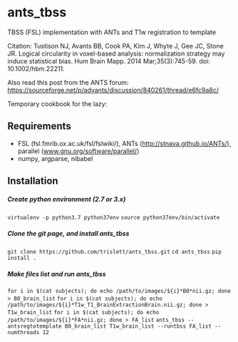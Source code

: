 # ants_tbss
TBSS (FSL) implementation with ANTs and T1w registration to template

Citation:
Tustison NJ, Avants BB, Cook PA, Kim J, Whyte J, Gee JC, Stone JR. Logical circularity in voxel-based analysis: normalization strategy may induce statistical bias. Hum Brain Mapp. 2014 Mar;35(3):745-59. doi: 10.1002/hbm.22211.

Also read this post from the ANTS forum: https://sourceforge.net/p/advants/discussion/840261/thread/e6fc9a8c/

Temporary cookbook for the lazy:

## Requirements
* FSL (fsl.fmrib.ox.ac.uk/fsl/fslwiki/), ANTs (http://stnava.github.io/ANTs/), parallel (www.gnu.org/software/parallel/)
* numpy, argparse, nibabel


## Installation

##### Create python environment (2.7 or 3.x)
```virtualenv -p python3.7 python37env```
```source python37env/bin/activate```

##### Clone the git page, and install ants_tbss

```git clone https://github.com/trislett/ants_tbss.git```
```cd ants_tbss```
```pip install .```

##### Make files list and run ants_tbss
```for i in $(cat subjects); do echo /path/to/images/${i}*B0*nii.gz; done > B0_brain_list```
```for i in $(cat subjects); do echo /path/to/images/${i}*T1w_T1_BrainExtractionBrain.nii.gz; done > T1w_brain_list```
```for i in $(cat subjects); do echo /path/to/images/${i}*FA*nii.gz; done > FA_list```
```ants_tbss --antsregtotemplate B0_brain_list T1w_brain_list --runtbss FA_list --numthreads 12```
